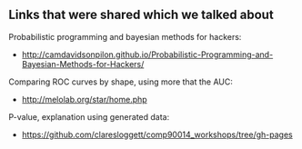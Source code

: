 ## Links that were shared which we talked about

Probabilistic programming and bayesian methods for hackers:
* http://camdavidsonpilon.github.io/Probabilistic-Programming-and-Bayesian-Methods-for-Hackers/

Comparing ROC curves by shape, using more that the AUC:
* http://melolab.org/star/home.php

P-value, explanation using generated data:
* https://github.com/claresloggett/comp90014_workshops/tree/gh-pages
